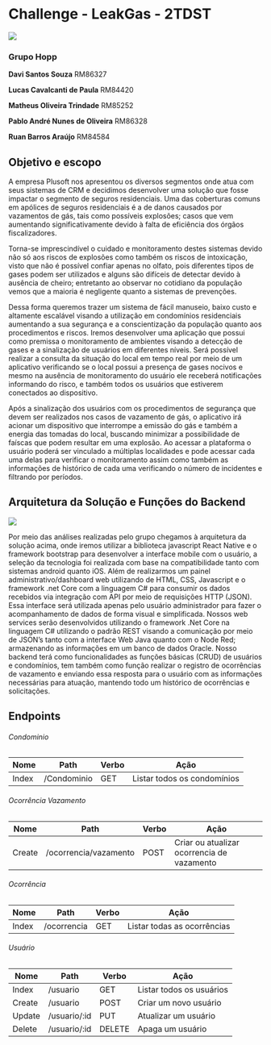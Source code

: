 # Challenge - LeakGas  - 2TDST

![](https://i.imgur.com/Dwa0Yer.jpg)

### Grupo Hopp
**Davi Santos Souza** RM86327

**Lucas Cavalcanti de Paula** RM84420

**Matheus Oliveira Trindade** RM85252

**Pablo André Nunes de Oliveira** RM86328

**Ruan Barros Araújo** RM84584

## Objetivo e escopo

A empresa Plusoft nos apresentou os diversos segmentos onde atua com seus sistemas de CRM e decidimos desenvolver uma solução que fosse impactar o segmento de seguros residenciais. Uma das coberturas comuns em apólices de seguros residenciais é a de danos causados por vazamentos de gás, tais como possíveis explosões; casos que vem aumentando significativamente devido à falta de eficiência dos órgãos fiscalizadores.

Torna-se imprescindível o cuidado e monitoramento destes sistemas devido não só aos riscos de explosões como também os riscos de intoxicação, visto que não é possível confiar apenas no olfato, pois diferentes tipos de gases podem ser utilizados e alguns são difíceis de detectar devido à ausência de cheiro; entretanto ao observar no cotidiano da população vemos que a maioria é negligente quanto a sistemas de prevenções.

Dessa forma queremos trazer um sistema de fácil manuseio, baixo custo e altamente escalável visando a utilização em condomínios residenciais aumentando a sua segurança e a conscientização da população quanto aos procedimentos e riscos.
Iremos desenvolver uma aplicação que possui como premissa o monitoramento de ambientes visando a detecção de gases e a sinalização de usuários em diferentes níveis. Será possível realizar a consulta da situação do local em tempo real por meio de um aplicativo verificando se o local possui a presença de gases nocivos e mesmo na ausência de monitoramento do usuário ele receberá notificações informando do risco, e também todos os usuários que estiverem conectados ao dispositivo.

Após a sinalização dos usuários com os procedimentos de segurança que devem ser realizados nos casos de vazamento de gás, o aplicativo irá acionar um dispositivo que interrompe a emissão do gás e também a energia das tomadas do local, buscando minimizar a possibilidade de faíscas que podem resultar em uma explosão.
Ao acessar a plataforma o usuário poderá ser vinculado a múltiplas localidades e pode acessar cada uma delas para verificar o monitoramento assim como também as informações de histórico de cada uma verificando o número de incidentes e filtrando por períodos.

## Arquitetura da Solução e Funções do Backend

![](https://i.imgur.com/EmLBPno.jpg)

Por meio das análises realizadas pelo grupo chegamos à arquitetura da solução acima, onde iremos utilizar a biblioteca javascript React Native e o framework bootstrap para desenvolver a interface mobile com o usuário, a seleção da tecnologia foi realizada com base na compatibilidade tanto com sistemas android quanto iOS.
Além de realizarmos um painel administrativo/dashboard web utilizando de HTML, CSS, Javascript e o framework .net Core com a linguagem C# para consumir os dados recebidos via integração com API por meio de requisições HTTP (JSON). Essa interface será utilizada apenas pelo usuário administrador para fazer o acompanhamento de dados de forma visual e simplificada.
Nossos web services serão desenvolvidos utilizando o framework .Net Core na linguagem C# utilizando o padrão REST visando a comunicação por meio de JSON’s tanto com a interface Web Java quanto com o Node Red; armazenando as informações em um banco de dados Oracle. 
Nosso backend terá como funcionalidades as funções básicas (CRUD) de usuários e condomínios, tem também como função realizar o registro de ocorrências de vazamento e enviando essa resposta para o usuário com as informações necessárias para atuação, mantendo todo um histórico de ocorrências e solicitações.


## Endpoints

######  Condominio
|Nome   |Path   | Verbo |Ação   |
| ------------ | ------------ | ------------ | ------------ |
|Index   |/Condominio   |GET   | Listar todos os condomínios  |


###### Ocorrência Vazamento
|Nome   |Path   | Verbo |Ação   |
| ------------ | ------------ | ------------ | ------------ |
|Create   |/ocorrencia/vazamento   |POST   | Criar ou atualizar ocorrencia de vazamento |

###### Ocorrência
|Nome   |Path   | Verbo |Ação   |
| ------------ | ------------ | ------------ | ------------ |
|Index   |/ocorrencia   |GET   | Listar todas as ocorrências  |

###### Usuário
|Nome   |Path   | Verbo |Ação   |
| ------------ | ------------ | ------------ | ------------ |
|Index   |/usuario   |GET   | Listar todos os usuários  |
|Create   |/usuario   |POST   | Criar um novo usuário|
|Update   |/usuario/:id   |PUT   | Atualizar um usuário|
|Delete   |/usuario/:id   |DELETE   | Apaga um usuário|


